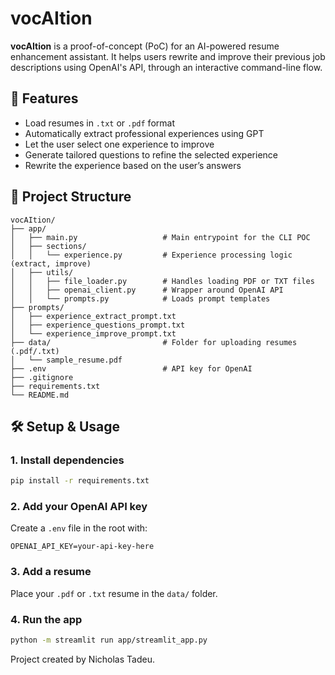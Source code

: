 # vocAItion

**vocAItion** is a proof-of-concept (PoC) for an AI-powered resume enhancement assistant. It helps users rewrite and improve their previous job descriptions using OpenAI's API, through an interactive command-line flow.

## 🚀 Features

- Load resumes in `.txt` or `.pdf` format
- Automatically extract professional experiences using GPT
- Let the user select one experience to improve
- Generate tailored questions to refine the selected experience
- Rewrite the experience based on the user’s answers

## 📁 Project Structure

```
vocAItion/
├── app/
│   ├── main.py                   # Main entrypoint for the CLI POC
│   ├── sections/
│   │   └── experience.py         # Experience processing logic (extract, improve)
│   ├── utils/
│   │   ├── file_loader.py        # Handles loading PDF or TXT files
│   │   ├── openai_client.py      # Wrapper around OpenAI API
│   │   └── prompts.py            # Loads prompt templates
├── prompts/
│   ├── experience_extract_prompt.txt
│   ├── experience_questions_prompt.txt
│   └── experience_improve_prompt.txt
├── data/                         # Folder for uploading resumes (.pdf/.txt)
│   └── sample_resume.pdf
├── .env                          # API key for OpenAI
├── .gitignore
├── requirements.txt
└── README.md
```

## 🛠️ Setup & Usage

### 1. Install dependencies

```bash
pip install -r requirements.txt
```

### 2. Add your OpenAI API key

Create a `.env` file in the root with:

```
OPENAI_API_KEY=your-api-key-here
```

### 3. Add a resume

Place your `.pdf` or `.txt` resume in the `data/` folder.

### 4. Run the app

```bash
python -m streamlit run app/streamlit_app.py
```

Project created by Nicholas Tadeu.